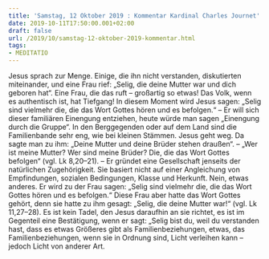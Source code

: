 ```yaml
---
title: 'Samstag, 12 Oktober 2019 : Kommentar Kardinal Charles Journet'
date: 2019-10-11T17:50:00.001+02:00
draft: false
url: /2019/10/samstag-12-oktober-2019-kommentar.html
tags: 
- MEDITATIO
---
```


Jesus sprach zur Menge. Einige, die ihn nicht verstanden, diskutierten miteinander, und eine Frau rief: „Selig, die deine Mutter war und dich geboren hat“. Eine Frau, die das ruft – großartig so etwas! Das Volk, wenn es authentisch ist, hat Tiefgang! In diesem Moment wird Jesus sagen: „Selig sind vielmehr die, die das Wort Gottes hören und es befolgen.“ – Er will sich dieser familiären Einengung entziehen, heute würde man sagen „Einengung durch die Gruppe“. In den Berggegenden oder auf dem Land sind die Familienbande sehr eng, wie bei kleinen Stämmen. Jesus geht weg. Da sagte man zu ihm: „Deine Mutter und deine Brüder stehen draußen“. – „Wer ist meine Mutter? Wer sind meine Brüder? Die, die das Wort Gottes befolgen“ (vgl. Lk 8,20–21). – Er gründet eine Gesellschaft jenseits der natürlichen Zugehörigkeit. Sie basiert nicht auf einer Angleichung von Empfindungen, sozialen Bedingungen, Klasse und Herkunft. Nein, etwas anderes. Er wird zu der Frau sagen: „Selig sind vielmehr die, die das Wort Gottes hören und es befolgen.“ Diese Frau aber hatte das Wort Gottes gehört, denn sie hatte zu ihm gesagt: „Selig, die deine Mutter war!“ (vgl. Lk 11,27–28). Es ist kein Tadel, den Jesus daraufhin an sie richtet, es ist im Gegenteil eine Bestätigung, wenn er sagt: „Selig bist du, weil du verstanden hast, dass es etwas Größeres gibt als Familienbeziehungen, etwas, das Familienbeziehungen, wenn sie in Ordnung sind, Licht verleihen kann – jedoch Licht von anderer Art.